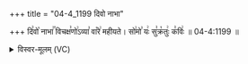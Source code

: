 +++
title = "04-4_1199 दिवो नाभा"

+++
दि꣣वो꣡ नाभा꣢꣯ विचक्ष꣣णो꣢ऽव्या꣣ वा꣡रे꣢ महीयते। सो꣢मो꣣ यः꣢ सु꣣क्र꣡तुः꣢ क꣣विः꣢ ॥ 04-4:1199 ॥

<details><summary>विस्वर-मूलम् (VC)</summary>

दिवो नाभा विचक्षणोऽव्या वारे महीयते । सोमो यः सुक्रतुः कविः ॥११९९॥
</details>
